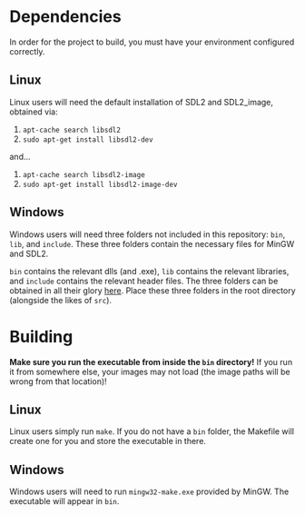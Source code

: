 # Dependencies

In order for the project to build, you must have your environment configured correctly. 

## Linux

Linux users will need the default installation of SDL2 and SDL2_image, obtained via:
1. `apt-cache search libsdl2`
2. `sudo apt-get install libsdl2-dev`

and...

1. `apt-cache search libsdl2-image`
2. `sudo apt-get install libsdl2-image-dev`

## Windows

Windows users will need three folders not included in this repository: `bin`, `lib`, and `include`. These three folders contain the necessary files for MinGW and SDL2.

`bin` contains the relevant dlls (and .exe), `lib` contains the relevant libraries, and `include` contains the relevant header files. The three folders can be obtained in all their glory [here](https://drive.google.com/file/d/1ct0FDnnhdu88gBQrrQQw1WwjKjYjrwKp/view?usp=sharing). Place these three folders in the root directory (alongside the likes of `src`).


# Building

**Make sure you run the executable from inside the `bin` directory!** If you run it from somewhere else, your images may not load (the image paths will be wrong from that location)!

## Linux

Linux users simply run `make`. If you do not have a `bin` folder, the Makefile will create one for you and store the executable in there.

## Windows

Windows users will need to run `mingw32-make.exe` provided by MinGW. The executable will appear in `bin`.